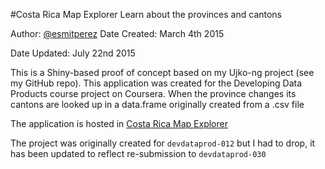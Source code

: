 #Costa Rica Map Explorer
Learn about the provinces and cantons

Author:  [@esmitperez](https://twitter.com/esmitperez)
Date Created: March 4th 2015

Date Updated: July 22nd 2015

This is a Shiny-based proof of concept based on my Ujko-ng project (see my GitHub repo). This application was created for the Developing Data Products course project on Coursera. When the province changes its cantons are looked up in a data.frame originally created from a .csv file

The application is hosted in [Costa Rica Map Explorer](https://esmitperez.shinyapps.io/tiquimapa/)

The project was originally created for `devdataprod-012` but I had to drop, it has been updated to reflect re-submission to `devdataprod-030`